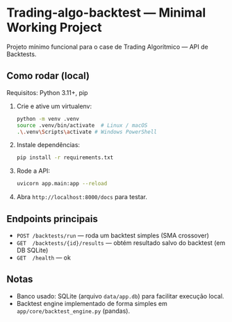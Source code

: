 # Trading-algo-backtest — Minimal Working Project

Projeto mínimo funcional para o case de Trading Algorítmico — API de Backtests.

## Como rodar (local)
Requisitos: Python 3.11+, pip

1. Crie e ative um virtualenv:
   ```bash
   python -m venv .venv
   source .venv/bin/activate  # Linux / macOS
   .\.venv\Scripts\activate # Windows PowerShell
   ```
2. Instale dependências:
   ```bash
   pip install -r requirements.txt
   ```
3. Rode a API:
   ```bash
   uvicorn app.main:app --reload
   ```
4. Abra `http://localhost:8000/docs` para testar.

## Endpoints principais
- `POST /backtests/run` — roda um backtest simples (SMA crossover)
- `GET  /backtests/{id}/results` — obtém resultado salvo do backtest (em DB SQLite)
- `GET  /health` — ok

## Notas
- Banco usado: SQLite (arquivo `data/app.db`) para facilitar execução local.
- Backtest engine implementado de forma simples em `app/core/backtest_engine.py` (pandas).
